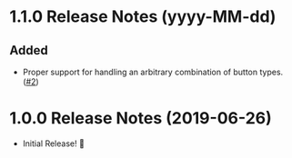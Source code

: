 1.1.0 Release Notes (yyyy-MM-dd)
=============================================================

## Added

* Proper support for handling an arbitrary combination of button types. ([#2](https://github.com/TimOliver/TOAlertViewController/pull/2))

1.0.0 Release Notes (2019-06-26)
=============================================================

* Initial Release! 🎉
